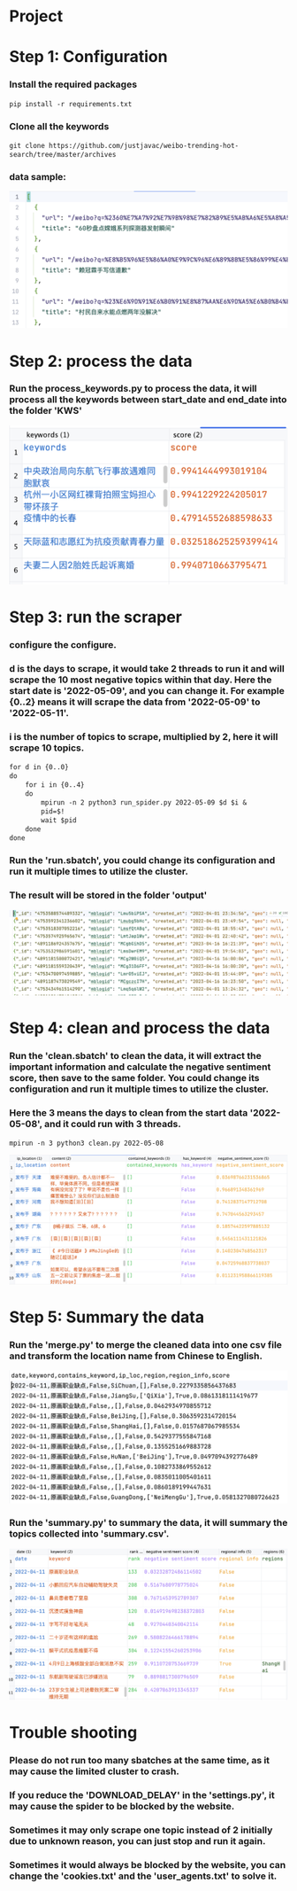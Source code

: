 # Project

# Step 1: Configuration
### Install the required packages
```angular2html
pip install -r requirements.txt
```
### Clone all the keywords
```angular2html
git clone https://github.com/justjavac/weibo-trending-hot-search/tree/master/archives
```
### data sample:
<img src="images/1.png">

# Step 2: process the data
### Run the process_keywords.py to process the data, it will process all the keywords between start_date and end_date into the folder 'KWS'
<img src="images/2.png">

# Step 3: run the scraper
### configure the configure.
### d is the days to scrape, it would take 2 threads to run it and will scrape the 10 most negative topics within that day. Here the start date is '2022-05-09', and you can change it. For example {0..2} means it will scrape the data from '2022-05-09' to '2022-05-11'.
### i is the number of topics to scrape, multiplied by 2, here it will scrape 10 topics.
```angular2html
for d in {0..0}
do
    for i in {0..4}
    do
        mpirun -n 2 python3 run_spider.py 2022-05-09 $d $i &
        pid=$!
        wait $pid
    done
done
```

### Run the 'run.sbatch', you could change its configuration and run it multiple times to utilize the cluster.

### The result will be stored in the folder 'output'
<img src="images/3.png">

# Step 4: clean and process the data
### Run the 'clean.sbatch' to clean the data, it will extract the important information and calculate the negative sentiment score, then save to the same folder. You could change its configuration and run it multiple times to utilize the cluster.
### Here the 3 means the days to clean from the start data '2022-05-08', and it could run with 3 threads.
```angular2html
mpirun -n 3 python3 clean.py 2022-05-08
```
<img src="images/4.png">

# Step 5: Summary the data
### Run the 'merge.py' to merge the cleaned data into one csv file and transform the location name from Chinese to English.
<img src="images/5.png">

### Run the 'summary.py' to summary the data, it will summary the topics collected into 'summary.csv'.
<img src="images/6.png">

# Trouble shooting
### Please do not run too many sbatches at the same time, as it may cause the limited cluster to crash.
### If you reduce the 'DOWNLOAD_DELAY' in the 'settings.py', it may cause the spider to be blocked by the website.
### Sometimes it may only scrape one topic instead of 2 initially due to unknown reason, you can just stop and run it again.
### Sometimes it would always be blocked by the website, you can change the 'cookies.txt' and the 'user_agents.txt' to solve it.
